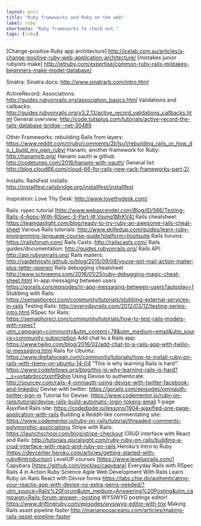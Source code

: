```yaml
---
layout: post
title: "Ruby frameworks and Ruby on the web"
label: ruby
shortnote: "Ruby frameworks to check out."
tags: [ruby]
---
```


[Change-positive Ruby app architecture] http://icelab.com.au/articles/a-change-positive-ruby-web-application-architecture/
[mistakes junior rubyists make] http://jetruby.com/expertise/common-ruby-rails-mistakes-beginners-make-model-database/

Sinatra:
Sinatra docs: http://www.sinatrarb.com/intro.html

ActiveRecord:
Associations: http://guides.rubyonrails.org/association_basics.html
Validations and callbacks: http://guides.rubyonrails.org/v3.2.13/active_record_validations_callbacks.html
General overview: http://code.tutsplus.com/tutorials/active-record-the-rails-database-bridge--net-30489

Other Frameworks:
rebuilding Rails from layers: https://www.reddit.com/r/ruby/comments/2b1su1/rebuilding_rails_or_how_do_i_build_my_own_ruby/
Hanami, another framework for Ruby: http://hanamirb.org/
Hanami oauth w github http://codetunes.com/2016/hanami-with-oauth/
General list: http://blog.cloud66.com/cloud-66-for-rails-new-rack-frameworks-part-2/

Installs:
RailsFest installs: http://installfest.railsbridge.org/installfest/installfest

Inspiration:
Love Thy Desk: http://www.lovethydesk.com/

Rails:
rspec tutorial [http://www.webascender.com/Blog/ID/566/Testing-Rails-4-Apps-With-RSpec-3-Part-I#.Vqvnq1MrKV4]
Rails cheatsheet: https://teamgaslight.com/blog/ready-to-try-ruby-an-awesome-rails-cheat-sheet
Various Rails tutorials: http://www.skilledup.com/guides/learn-ruby-programming-language-course-guide?platform=hootsuite
Rails forums: https://railsforum.com/
Rails Casts: http://railscasts.com/
Rails guides/documentation: http://guides.rubyonrails.org/
Rails API: http://api.rubyonrails.org/
Rails mailers: http://vaidehijoshi.github.io/blog/2015/09/08/youve-got-mail-action-mailer-plus-letter-opener/
Rails debugging cheatsheet http://www.schneems.com/2016/01/25/ruby-debugging-magic-cheat-sheet.html
In-app messaging between users https://gorails.com/episodes/in-app-messaging-between-users?autoplay=1
Stubbing with Rails: https://semaphoreci.com/community/tutorials/stubbing-external-services-in-rails
Testing Rails: http://everydayrails.com/2012/03/12/testing-series-intro.html
RSpec for Rails: https://semaphoreci.com/community/tutorials/how-to-test-rails-models-with-rspec?utm_campaign=community&utm_content=78&utm_medium=email&utm_source=community-subscription
Add chat to a Rails app: https://www.twilio.com/blog/2016/02/add-chat-to-a-rails-app-with-twilio-ip-messaging.html
Rails for Ubuntu: https://www.digitalocean.com/community/tutorials/how-to-install-ruby-on-rails-with-rbenv-on-ubuntu-14-04
“This is why learning Rails is hard”: https://www.codefellows.org/blog/this-is-why-learning-rails-is-hard?__s=uvtabrbrcctximf9dhin
Using Devise to authenticate: http://sourcey.com/rails-4-omniauth-using-devise-with-twitter-facebook-and-linkedin/
Devise with twitter: https://gorails.com/episodes/omniauth-twitter-sign-in
Tutorial for Devise: https://www.codementor.io/ruby-on-rails/tutorial/devise-rails-build-automatic-login-tokens-email
1-page Ajaxified Rails site: https://codediode.io/lessons/1904-ajaxified-one-page-application-with-rails
Building a Reddit-like commentating site: https://www.codementor.io/ruby-on-rails/tutorial/threaded-comments-polymorphic-associations
Stripe with Rails: https://launchschool.com/blog/stripe-checkout
CRUD interface with React and Rails: http://tutorials.pluralsight.com/ruby-ruby-on-rails/building-a-crud-interface-with-react-and-ruby-on-rails
Heroku’s Intro to Ruby [https://devcenter.heroku.com/articles/getting-started-with-ruby#introduction]
LevelUP courses [https://www.leveluprails.com/]
Capybara [https://github.com/jnicklas/capybara]
Everyday Rails with RSpec
Rails 4 in Action
Ruby Science
Agile Web Development With Rails
Learn Ruby on Rails
React with Devise forms https://labs.chie.do/authenticating-your-reactjs-app-with-devise-no-extra-gems-needed/?utm_source=Rails%20Forum&utm_medium=Answering%20Posting&utm_campaign=Rails-forum-answer--posting
WYSIWYG postings editor! https://www.driftingruby.com/episodes/wysiwyg-editor-with-trix
Making Rails asset pipeline faster http://marianposaceanu.com/articles/making-rails-asset-pipeline-faster
